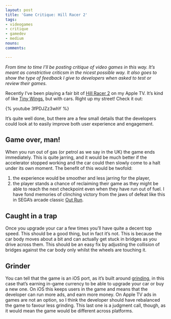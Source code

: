 ```yaml
---
layout: post
title: 'Game Critique: Hill Racer 2'
tags:
- videogames
- critique
- gamedev
- medium
nouns:
comments: 

---
```


_From time to time I’ll be posting critique of video games in this way. It’s meant as constrictive criticsm in the nicest possible way. It also goes to show the type of feedback I give to developers when asked to test or review their games._

Recently I’ve been playing a fair bit of [Hill Racer 2](https://itunes.apple.com/gb/app/hill-racer-2-extreme-speed/id946433365?mt=8) on my Apple TV. It’s kind of like [Tiny Wings](https://itunes.apple.com/gb/app/tiny-wings/id417817520?mt=8), but with cars. Right up my street! Check it out:

{% youtube 3fPDJZz3whY %}

It’s quite well done, but there are a few small details that the developers could look at to easily improve both user experience and engagement.

Game over, man!
---------------

When you run out of gas (or petrol as we say in the UK) the game ends immediately. This is quite jarring, and it would be much better if the accelerator stopped working and the car could then slowly come to a halt under its own moment. The benefit of this would be twofold:

1.  the experience would be smoother and less jarring for the player,
2.  the player stands a chance of reclaiming their game as they might be able to reach the next checkpoint even when they have run out of fuel. I have fond memories of clinching victory from the jaws of defeat like this in SEGA’s arcade classic [Out Run](https://en.wikipedia.org/wiki/Out_Run).

Caught in a trap
----------------

Once you upgrade your car a few times you’ll have quite a decent top speed. This should be a good thing, but in fact it’s not. This is because the car body moves about a bit and can actually get stuck in bridges as you drive across them. This should be an easy fix by adjusting the collision of bridges against the car body only whilst the wheels are touching it.

Grinder
-------

You can tell that the game is an iOS port, as it’s built around [grinding](https://en.wikipedia.org/wiki/Grinding_%28video_gaming%29), in this case that’s earning in-game currency to be able to upgrade your car or buy a new one. On iOS this keeps users in the game and means that the developer can run more ads, and earn more money. On Apple TV ads in games are not an option, so I think the developer should have rebalanced the game to favour less grinding. This last one is a judgment call, though, as it would mean the game would be different across platforms.